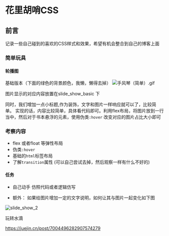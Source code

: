 # 花里胡哨CSS
## 前言
记录一些自己碰到的喜欢的CSS样式和效果，希望有机会整合到自己的博客上面
### 简单玩具
#### 轮播图
基础版本（下面的绿色的背景颜色，我懒，懒得去掉）
![手风琴（简单）.gif](https://p1-juejin.byteimg.com/tos-cn-i-k3u1fbpfcp/b3aabdabb4824e1aa076d3a8a9ed6891~tplv-k3u1fbpfcp-watermark.image?)

图片显示的对应内容放置在slide_show_basic 下

同时，我们增加一点小标题,作为装饰，文字和图片一样响应就可以了，比较简单。
 实现的话，内容比较简单，具体看代码即可。利用flex布局，将图片放到一行当中，然后对于书本悬浮的元素，使用伪类`:hover` 改变对应的图片占比大小即可

### 考察内容

* flex 或者float 等弹性布局
* 伪类`:hover` 
* 基础的`html`标签布局
* 了解`transition`属性 (可以自己尝试去掉，然后观察一样有什么不好的)

#### 任务

* 自己动手 仿照代码或者逻辑仿写

* 额外： 如果给图片增加一定的文字说明，如何让其与图片一起变化如下图

  

![slide_show_2](C:\Users\Edmond\Desktop\slide_show_2.gif)



玩转水滴

https://juejin.cn/post/7004496282907574279